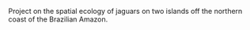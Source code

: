 Project on the spatial ecology of jaguars on two islands off the northern coast of the Brazilian Amazon.
